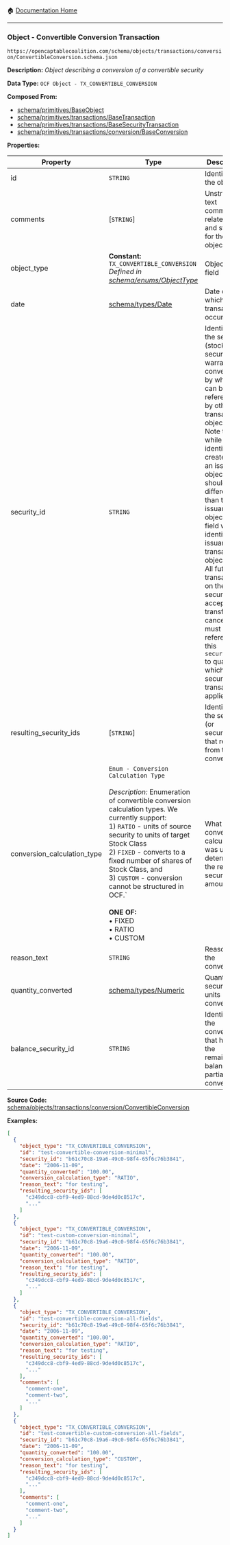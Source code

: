:house: [Documentation Home](/README.md)

---

### Object - Convertible Conversion Transaction

`https://opencaptablecoalition.com/schema/objects/transactions/conversion/ConvertibleConversion.schema.json`

**Description:** _Object describing a conversion of a convertible security_

**Data Type:** `OCF Object - TX_CONVERTIBLE_CONVERSION`

**Composed From:**

- [schema/primitives/BaseObject](/docs/schema/primitives/BaseObject.md)
- [schema/primitives/transactions/BaseTransaction](/docs/schema/primitives/transactions/BaseTransaction.md)
- [schema/primitives/transactions/BaseSecurityTransaction](/docs/schema/primitives/transactions/BaseSecurityTransaction.md)
- [schema/primitives/transactions/conversion/BaseConversion](/docs/schema/primitives/transactions/conversion/BaseConversion.md)

**Properties:**

| Property                    | Type                                                                                                                                                                                                                                                                                                                                                                                                                                  | Description                                                                                                                                                                                                                                                                                                                                                                                                                                                                                                 | Required   |
| --------------------------- | ------------------------------------------------------------------------------------------------------------------------------------------------------------------------------------------------------------------------------------------------------------------------------------------------------------------------------------------------------------------------------------------------------------------------------------- | ----------------------------------------------------------------------------------------------------------------------------------------------------------------------------------------------------------------------------------------------------------------------------------------------------------------------------------------------------------------------------------------------------------------------------------------------------------------------------------------------------------- | ---------- |
| id                          | `STRING`                                                                                                                                                                                                                                                                                                                                                                                                                              | Identifier for the object                                                                                                                                                                                                                                                                                                                                                                                                                                                                                   | `REQUIRED` |
| comments                    | [`STRING`]                                                                                                                                                                                                                                                                                                                                                                                                                            | Unstructured text comments related to and stored for the object                                                                                                                                                                                                                                                                                                                                                                                                                                             | -          |
| object_type                 | **Constant:** `TX_CONVERTIBLE_CONVERSION`</br>_Defined in [schema/enums/ObjectType](/docs/schema/enums/ObjectType.md)_                                                                                                                                                                                                                                                                                                                | Object type field                                                                                                                                                                                                                                                                                                                                                                                                                                                                                           | `REQUIRED` |
| date                        | [schema/types/Date](/docs/schema/types/Date.md)                                                                                                                                                                                                                                                                                                                                                                                       | Date on which the transaction occurred                                                                                                                                                                                                                                                                                                                                                                                                                                                                      | `REQUIRED` |
| security_id                 | `STRING`                                                                                                                                                                                                                                                                                                                                                                                                                              | Identifier for the security (stock, plan security, warrant, or convertible) by which it can be referenced by other transaction objects. Note that while this identifier is created with an issuance object, it should be different than the issuance object's `id` field which identifies the issuance transaction object itself. All future transactions on the security (e.g. acceptance, transfer, cancel, etc.) must reference this `security_id` to qualify which security the transaction applies to. | `REQUIRED` |
| resulting_security_ids      | [`STRING`]                                                                                                                                                                                                                                                                                                                                                                                                                            | Identifier for the security (or securities) that resulted from the conversion                                                                                                                                                                                                                                                                                                                                                                                                                               | `REQUIRED` |
| conversion_calculation_type | `Enum - Conversion Calculation Type`</br></br>_Description:_ Enumeration of convertible conversion calculation types. We currently support:</br>1) `RATIO` - units of source security to units of target Stock Class</br>2) `FIXED` - converts to a fixed number of shares of Stock Class, and</br>3) `CUSTOM` - conversion cannot be structured in OCF.`</br></br>**ONE OF:** </br>&bull; FIXED </br>&bull; RATIO </br>&bull; CUSTOM | What type of conversion calculation was used to determine the resulting security amounts                                                                                                                                                                                                                                                                                                                                                                                                                    | `REQUIRED` |
| reason_text                 | `STRING`                                                                                                                                                                                                                                                                                                                                                                                                                              | Reason for the conversion                                                                                                                                                                                                                                                                                                                                                                                                                                                                                   | `REQUIRED` |
| quantity_converted          | [schema/types/Numeric](/docs/schema/types/Numeric.md)                                                                                                                                                                                                                                                                                                                                                                                 | Quantity of security units converted                                                                                                                                                                                                                                                                                                                                                                                                                                                                        | -          |
| balance_security_id         | `STRING`                                                                                                                                                                                                                                                                                                                                                                                                                              | Identifier for the convertible that holds the remainder balance (for partial conversions)                                                                                                                                                                                                                                                                                                                                                                                                                   | -          |

**Source Code:** [schema/objects/transactions/conversion/ConvertibleConversion](/schema/objects/transactions/conversion/ConvertibleConversion.schema.json)

**Examples:**

```json
[
  {
    "object_type": "TX_CONVERTIBLE_CONVERSION",
    "id": "test-convertible-conversion-minimal",
    "security_id": "b61c70c8-19a6-49c0-98f4-65f6c76b3841",
    "date": "2006-11-09",
    "quantity_converted": "100.00",
    "conversion_calculation_type": "RATIO",
    "reason_text": "for testing",
    "resulting_security_ids": [
      "c349dcc8-cbf9-4ed9-88cd-9de4d0c8517c",
      "..."
    ]
  },
  {
    "object_type": "TX_CONVERTIBLE_CONVERSION",
    "id": "test-custom-conversion-minimal",
    "security_id": "b61c70c8-19a6-49c0-98f4-65f6c76b3841",
    "date": "2006-11-09",
    "quantity_converted": "100.00",
    "conversion_calculation_type": "RATIO",
    "reason_text": "for testing",
    "resulting_security_ids": [
      "c349dcc8-cbf9-4ed9-88cd-9de4d0c8517c",
      "..."
    ]
  },
  {
    "object_type": "TX_CONVERTIBLE_CONVERSION",
    "id": "test-convertible-conversion-all-fields",
    "security_id": "b61c70c8-19a6-49c0-98f4-65f6c76b3841",
    "date": "2006-11-09",
    "quantity_converted": "100.00",
    "conversion_calculation_type": "RATIO",
    "reason_text": "for testing",
    "resulting_security_ids": [
      "c349dcc8-cbf9-4ed9-88cd-9de4d0c8517c",
      "..."
    ],
    "comments": [
      "comment-one",
      "comment-two",
      "..."
    ]
  },
  {
    "object_type": "TX_CONVERTIBLE_CONVERSION",
    "id": "test-convertible-custom-conversion-all-fields",
    "security_id": "b61c70c8-19a6-49c0-98f4-65f6c76b3841",
    "date": "2006-11-09",
    "quantity_converted": "100.00",
    "conversion_calculation_type": "CUSTOM",
    "reason_text": "for testing",
    "resulting_security_ids": [
      "c349dcc8-cbf9-4ed9-88cd-9de4d0c8517c",
      "..."
    ],
    "comments": [
      "comment-one",
      "comment-two",
      "..."
    ]
  }
]
```
